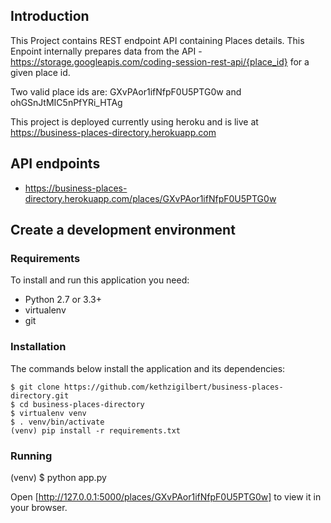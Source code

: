 ## Introduction

This Project contains REST endpoint API containing Places details.  This Enpoint internally prepares data from the API - https://storage.googleapis.com/coding-session-rest-api/{place_id} for a given place id.

Two valid place ids are: GXvPAor1ifNfpF0U5PTG0w and ohGSnJtMIC5nPfYRi_HTAg

This project is deployed currently using heroku and is live at
https://business-places-directory.herokuapp.com

## API endpoints 
* https://business-places-directory.herokuapp.com/places/GXvPAor1ifNfpF0U5PTG0w


## Create a development environment

### Requirements
To install and run this application you need:

* Python 2.7 or 3.3+
* virtualenv 
* git 

### Installation
The commands below install the application and its dependencies:

    $ git clone https://github.com/kethzigilbert/business-places-directory.git
    $ cd business-places-directory
    $ virtualenv venv
    $ . venv/bin/activate
    (venv) pip install -r requirements.txt

 
### Running

(venv) $ python app.py

Open [http://127.0.0.1:5000/places/GXvPAor1ifNfpF0U5PTG0w] to view it in your browser.